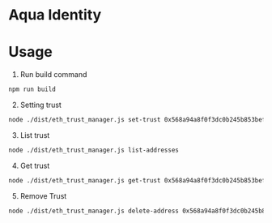 # Aqua Identity

# Usage

1. Run build command

```bash
npm run build
```

2. Setting trust

```bash 
node ./dist/eth_trust_manager.js set-trust 0x568a94a8f0f3dc0b245b853bef572075c1df5c50 4
```

3. List trust

```bash
node ./dist/eth_trust_manager.js list-addresses
```

4. Get trust

```bash
node ./dist/eth_trust_manager.js get-trust 0x568a94a8f0f3dc0b245b853bef572075c1df5c50
```

5. Remove Trust

```bash
node ./dist/eth_trust_manager.js delete-address 0x568a94a8f0f3dc0b245b853bef572075c1df5c50
```
